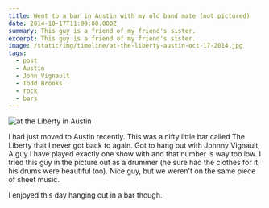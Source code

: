 ```yaml
---
title: Went to a bar in Austin with my old band mate (not pictured)
date: 2014-10-17T11:00:00.000Z
summary: This guy is a friend of my friend's sister.
excerpt: This guy is a friend of my friend's sister.
image: /static/img/timeline/at-the-liberty-austin-oct-17-2014.jpg
tags:
  - post 
  - Austin
  - John Vignault
  - Todd Brooks
  - rock
  - bars
---
```


![at the Liberty in Austin](/static/img/timeline/at-the-liberty-austin-oct-17-2014.jpg "at the Liberty in Austin")

I had just moved to Austin recently. This was a nifty little bar called The Liberty that I never got back to again. Got to hang out with Johnny Vignault, A guy I have played exactly one show with and that number is way too low. I tried this guy in the picture out as a drummer (he sure had the clothes for it, his drums were beautiful too). Nice guy, but we weren't on the same piece of sheet music.

I enjoyed this day hanging out in a bar though.